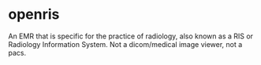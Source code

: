 # openris
An EMR that is specific for the practice of radiology, also known as a RIS or Radiology Information System. Not a dicom/medical image viewer, not a pacs.

